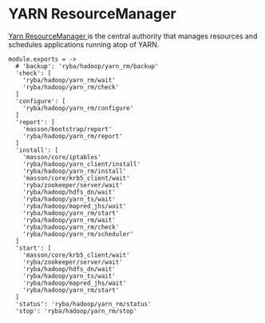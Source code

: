 
# YARN ResourceManager

[Yarn ResourceManager ](http://hadoop.apache.org/docs/current/hadoop-yarn/hadoop-yarn-site/ResourceManagerRestart.html) is the central authority that manages resources and schedules applications running atop of YARN.

    module.exports = ->
      # 'backup': 'ryba/hadoop/yarn_rm/backup'
      'check': [
        'ryba/hadoop/yarn_rm/wait'
        'ryba/hadoop/yarn_rm/check'
      ]
      'configure': [
        'ryba/hadoop/yarn_rm/configure'
      ]
      'report': [
        'masson/bootstrap/report'
        'ryba/hadoop/yarn_rm/report'
      ]
      'install': [
        'masson/core/iptables'
        'ryba/hadoop/yarn_client/install'
        'ryba/hadoop/yarn_rm/install'
        'masson/core/krb5_client/wait'
        'ryba/zookeeper/server/wait'
        'ryba/hadoop/hdfs_dn/wait'
        'ryba/hadoop/yarn_ts/wait'
        'ryba/hadoop/mapred_jhs/wait'
        'ryba/hadoop/yarn_rm/start'
        'ryba/hadoop/yarn_rm/wait'
        'ryba/hadoop/yarn_rm/check'
        'ryba/hadoop/yarn_rm/scheduler'
      ]
      'start': [
        'masson/core/krb5_client/wait'
        'ryba/zookeeper/server/wait'
        'ryba/hadoop/hdfs_dn/wait'
        'ryba/hadoop/yarn_ts/wait'
        'ryba/hadoop/mapred_jhs/wait'
        'ryba/hadoop/yarn_rm/start'
      ]
      'status': 'ryba/hadoop/yarn_rm/status'
      'stop': 'ryba/hadoop/yarn_rm/stop'


[restart]: http://hadoop.apache.org/docs/current/hadoop-yarn/hadoop-yarn-site/ResourceManagerRestart.html
[ml_root_acl]: http://lucene.472066.n3.nabble.com/Yarn-HA-Zookeeper-ACLs-td4138735.html
[cloudera_ha]: http://www.cloudera.com/content/cloudera/en/documentation/core/latest/topics/cdh_hag_rm_ha_config.html
[cloudera_wp]: http://www.cloudera.com/content/cloudera/en/documentation/core/latest/topics/admin_ha_yarn_work_preserving_recovery.html
[hdp_wp]: http://docs.hortonworks.com/HDPDocuments/HDP2/HDP-2.2.4/bk_yarn_resource_mgt/content/ch_work-preserving_restart.html
[YARN-128]: https://issues.apache.org/jira/browse/YARN-128
[YARN-128-pdf]: https://issues.apache.org/jira/secure/attachment/12552867/RMRestartPhase1.pdf
[YARN-556]: https://issues.apache.org/jira/browse/YARN-556
[YARN-556-pdf]: https://issues.apache.org/jira/secure/attachment/12599562/Work%20Preserving%20RM%20Restart.pdf

